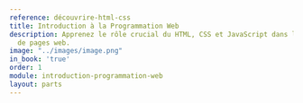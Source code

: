 ```yaml
---
reference: découvrire-html-css
title: Introduction à la Programmation Web
description: Apprenez le rôle crucial du HTML, CSS et JavaScript dans la création
  de pages web.
image: "../images/image.png"
in_book: 'true'
order: 1
module: introduction-programmation-web
layout: parts
---
```

